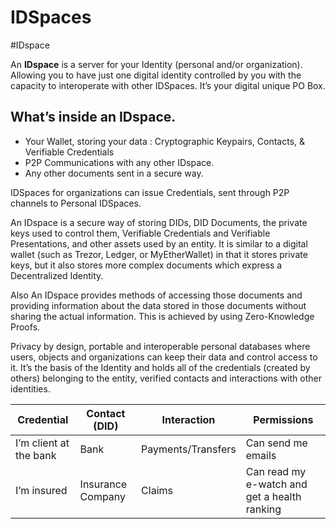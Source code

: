 # IDSpaces

#IDspace

An **IDspace** is a server for your Identity (personal and/or organization). Allowing you to have just one digital identity controlled by you with the capacity to interoperate with other IDSpaces. It’s your digital unique PO Box.

## What’s inside an IDspace.
- Your Wallet, storing your data : Cryptographic Keypairs, Contacts, & Verifiable Credentials
- P2P Communications with any other IDspace.
- Any other documents sent in a secure way.

IDSpaces for organizations can issue Credentials, sent through P2P channels to Personal IDSpaces.

An IDspace is a secure way of storing DIDs, DID Documents, the private keys used to control them, Verifiable Credentials and Verifiable Presentations, and other assets used by an entity. It is similar to a digital wallet (such as Trezor, Ledger, or MyEtherWallet) in that it stores private keys, but it also stores more complex documents which express a Decentralized Identity.

Also An IDspace provides methods of accessing those documents and providing information about the data stored in those documents without sharing the actual information. This is achieved by using Zero-Knowledge Proofs.

Privacy by design, portable and interoperable personal databases where users, objects and organizations can keep their data and control access to it. It’s the basis of the Identity and holds all of the credentials (created by others) belonging to the entity, verified contacts and interactions with other identities.

| Credential | Contact (DID) | Interaction | Permissions |
| -- | -- | -- | -- |
| I’m client at the bank | Bank | Payments/Transfers | Can send me emails |
| I’m insured | Insurance Company | Claims | Can read my e-watch and get a health ranking |


